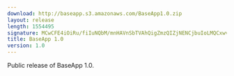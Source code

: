 ```yaml
---
download: http://baseapp.s3.amazonaws.com/BaseApp1.0.zip
layout: release
length: 1554495
signature: MCwCFE4iOiRu/fiIuNQbM/mnHAVnSbTVAhQigZmzQIZjNENCjbuIoLMQCxwvAw==
title: BaseApp 1.0
version: 1.0
---
```


Public release of BaseApp 1.0.
